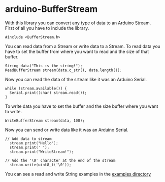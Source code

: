 # arduino-BufferStream

With this library you can convert any type of data to an Arduino Stream. First of all you have to include the library.
~~~
#include <BufferStream.h>
~~~
You can read data from a Stream or write data to a Stream. To read data you have to set the buffer from where you want to read and the size of that buffer. 
~~~
String data("This is the string!");
ReadBufferStream stream(data.c_str(), data.length());
~~~
Now you can read the data of the srteam like it was an Arduino Serial.
~~~
while (stream.available()) {
  Serial.print((char) stream.read());
}
~~~
To write data you have to set the buffer and the size buffer where you want to write. 
~~~
WriteBufferStream stream(data, 100);
~~~
Now you can send or write data like it was an Arduino Serial.  
~~~
// Add data to stream
  stream.print("Hello");
  stream.print(' ');
  stream.print("WriteStream!");

// Add the '\0' character at the end of the stream
  stream.write(uint8_t('\0'));
~~~
You can see a read and write String examples in the [examples directory](https://github.com/IndustrialShields/arduino-BufferStream/tree/master/examples)
